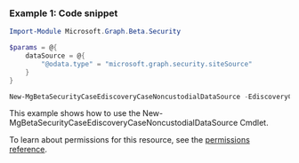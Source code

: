 ### Example 1: Code snippet

```powershellImport-Module Microsoft.Graph.Beta.Security

$params = @{
	dataSource = @{
		"@odata.type" = "microsoft.graph.security.siteSource"
	}
}

New-MgBetaSecurityCaseEdiscoveryCaseNoncustodialDataSource -EdiscoveryCaseId $ediscoveryCaseId -BodyParameter $params
```
This example shows how to use the New-MgBetaSecurityCaseEdiscoveryCaseNoncustodialDataSource Cmdlet.
To learn about permissions for this resource, see the [permissions reference](/graph/permissions-reference).

